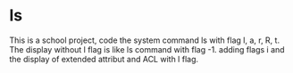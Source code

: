 # ls
 This is a school project, code the system command ls with flag l, a, r, R, t. The display without l flag is like ls command with flag -1.
 adding flags i and the display of extended attribut and ACL with l flag.
